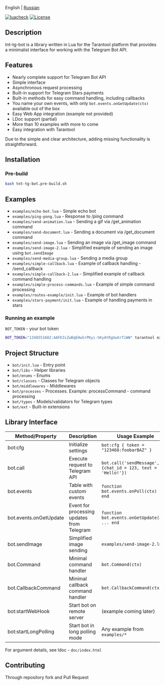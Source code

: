 English | [Russian](README.md)

[![luacheck](https://github.com/uriid1/tnt-tg-bot/actions/workflows/luacheck.yml/badge.svg?branch=master)](https://github.com/uriid1/tnt-tg-bot/actions/workflows/luacheck.yml)
[![License](https://img.shields.io/badge/License-MIT-brightgreen.svg)](LICENSE)

## Description
tnt-tg-bot is a library written in Lua for the Tarantool platform that provides a minimalist interface for working with the Telegram Bot API.

## Features
  + Nearly complete support for Telegram Bot API
  + Simple interface
  + Asynchronous request processing
  + Built-in support for Telegram Stars payments
  + Built-in methods for easy command handling, including callbacks
  + You name your own events, with only `bot.events.onGetUpdate(ctx)` available out of the box
  + Easy Web App integration (example not provided)
  + LDoc support (partial)
  + More than 10 examples with more to come
  + Easy integration with Tarantool

Due to the simple and clear architecture, adding missing functionality is straightforward.

## Installation

### Pre-build
```bash
bash tnt-tg-bot.pre-build.sh
```

## Examples
  + `examples/echo-bot.lua` - Simple echo bot
  + `examples/ping-pong.lua` - Response to /ping command
  + `examples/send-animation.lua` - Sending a gif via /get_animation command
  + `examples/send-document.lua` - Sending a document via /get_document command
  + `examples/send-image.lua` - Sending an image via /get_image command
  + `examples/send-image-2.lua` - Simplified example of sending an image using `bot.sendImage`
  + `examples/send-media-group.lua` - Sending a media group
  + `examples/simple-callback.lua` - Example of callback handling - /send_callback
  + `examples/simple-callback-2.lua` - Simplified example of callback command handling
  + `examples/simple-process-commands.lua` - Example of simple command processing
  + `examples/routes-example/init.lua` - Example of bot handlers
  + `examples/stars-payment/init.lua` - Example of handling payments in stars

### Running an example
`BOT_TOKEN` - your bot token
```bash
BOT_TOKEN="1348551682:AAFK3iZwBqEHwSrPKyi-hKyAtRgUwXrTiWW" tarantool examples/echo-bot.lua
```

## Project Structure
  + `bot/init.lua` - Entry point
  + `bot/libs` - Helper libraries
  + `bot/enums` - Enums
  + `bot/classes` - Classes for Telegram objects
  + `bot/middlewares` - Middlewares
  + `bot/processes` - Processes. Example: processCommand - command processing
  + `bot/types` - Models/validators for Telegram types
  + `bot/ext` - Built-in extensions

## Library Interface

| Method/Property | Description | Usage Example |
|---------------|---------|---------------------|
| bot:cfg | Initialize settings | `bot:cfg { token = "123468:foobarBAZ" }` |
| bot.call | Execute request to Telegram API | `bot.call('sendMessage', {chat_id = 123, text = 'Hello!'})` |
| bot.events | Table with custom events | `function bot.events.onPoll(ctx) ... end` |
| bot.events.onGetUpdate | Event for processing updates from Telegram | `function bot.events.onGetUpdate(ctx) ... end` |
| bot.sendImage | Simplified image sending | `examples/send-image-2.lua`  |
| bot.Command | Minimal command handler | `bot.Command(ctx)` |
| bot.CallbackCommand | Minimal callback command handler | `bot.CallbackCommand(ctx)`
| bot:startWebHook | Start bot on remote server | (example coming later) |
| bot:startLongPolling | Start bot in long polling mode | Any example from `examples/*` |

For argument details, see ldoc - `doc/index.html`

## Contributing
Through repository fork and Pull Request
